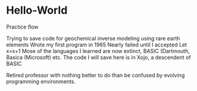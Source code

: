 # Hello-World
Practice flow

Trying to save code for geochemical inverse modeling using rare earth elements
Wrote my first program in 1965
Nearly failed until I accepted Let x=x+1
Mose of the languages I learned are now extinct, BASIC (Dartmouth, Basica (Microsoft) etc.
The code I will save here is in Xojo, a descendent of BASIC

Retired professor with nothing better to do than be confused by evolving programming environments.
